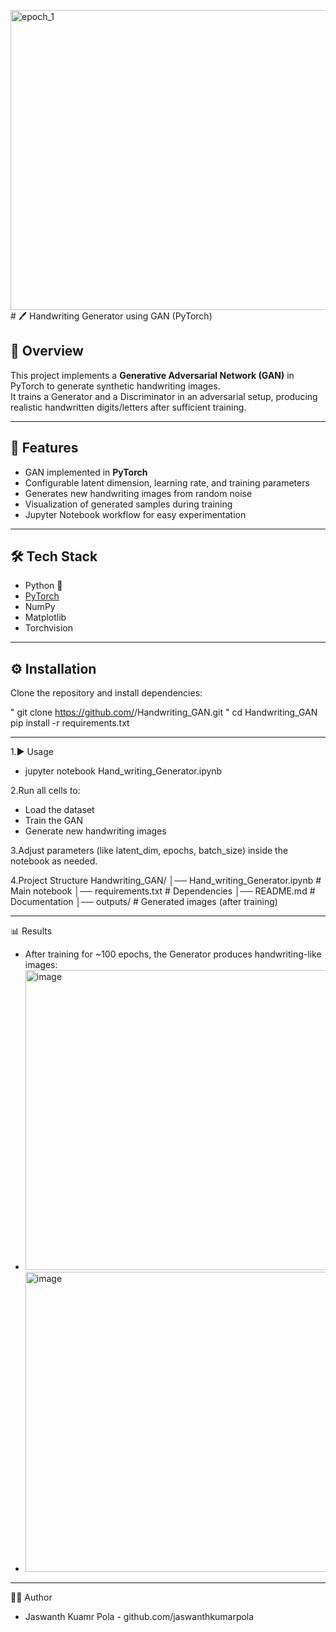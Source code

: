 <img width="640" height="480" alt="epoch_1" src="https://github.com/user-attachments/assets/64963201-2b0c-448d-87fd-34b41dae74de" /># 🖊️ Handwriting Generator using GAN (PyTorch)

## 📌 Overview
This project implements a **Generative Adversarial Network (GAN)** in PyTorch to generate synthetic handwriting images.  
It trains a Generator and a Discriminator in an adversarial setup, producing realistic handwritten digits/letters after sufficient training.

---

## 🚀 Features
- GAN implemented in **PyTorch**
- Configurable latent dimension, learning rate, and training parameters
- Generates new handwriting images from random noise
- Visualization of generated samples during training
- Jupyter Notebook workflow for easy experimentation

---

## 🛠️ Tech Stack
- Python 🐍
- [PyTorch](https://pytorch.org/)
- NumPy
- Matplotlib
- Torchvision

---

## ⚙️ Installation
Clone the repository and install dependencies:

" git clone https://github.com/<your-username>/Handwriting_GAN.git "
cd Handwriting_GAN
pip install -r requirements.txt

---

1.▶️ Usage
- jupyter notebook Hand_writing_Generator.ipynb

2.Run all cells to:

- Load the dataset
- Train the GAN
- Generate new handwriting images

3.Adjust parameters (like latent_dim, epochs, batch_size) inside the notebook as needed.

4.Project Structure
           Handwriting_GAN/
│── Hand_writing_Generator.ipynb   # Main notebook
│── requirements.txt               # Dependencies
│── README.md                      # Documentation
│── outputs/                       # Generated images (after training)

---

📊 Results
- After training for ~100 epochs, the Generator produces handwriting-like images:
- <img width="640" height="480" alt="image" src="https://github.com/user-attachments/assets/2710527c-d6d5-411e-a46c-4d523884257a" />
- <img width="640" height="480" alt="image" src="https://github.com/user-attachments/assets/60a7ca25-b10a-4a27-8acf-10a97c6a085f" />

---

👨‍💻 Author
- Jaswanth Kuamr Pola - github.com/jaswanthkumarpola













